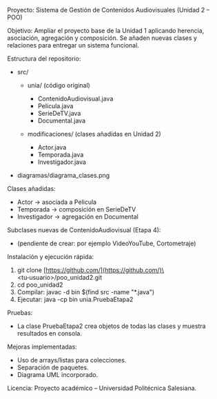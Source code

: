 Proyecto: Sistema de Gestión de Contenidos Audiovisuales (Unidad 2 – POO)

Objetivo:
Ampliar el proyecto base de la Unidad 1 aplicando herencia, asociación, agregación y composición. Se añaden nuevas clases y relaciones para entregar un sistema funcional.

Estructura del repositorio:

* src/

  * unia/ (código original)

    * ContenidoAudiovisual.java
    * Pelicula.java
    * SerieDeTV.java
    * Documental.java
  * modificaciones/ (clases añadidas en Unidad 2)

    * Actor.java
    * Temporada.java
    * Investigador.java
* diagramas/diagrama\_clases.png

Clases añadidas:

* Actor  → asociada a Pelicula
* Temporada → composición en SerieDeTV
* Investigador → agregación en Documental

Subclases nuevas de ContenidoAudiovisual (Etapa 4):

* (pendiente de crear: por ejemplo VideoYouTube, Cortometraje)

Instalación y ejecución rápida:

1. git clone [https://github.com/](https://github.com/)\<tu‑usuario>/poo\_unidad2.git
2. cd poo\_unidad2
3. Compilar: javac -d bin \$(find src -name "\*.java")
4. Ejecutar: java -cp bin unia.PruebaEtapa2

Pruebas:

* La clase PruebaEtapa2 crea objetos de todas las clases y muestra resultados en consola.

Mejoras implementadas:

* Uso de arrays/listas para colecciones.
* Separación de paquetes.
* Diagrama UML incorporado.

Licencia:
Proyecto académico – Universidad Politécnica Salesiana.
